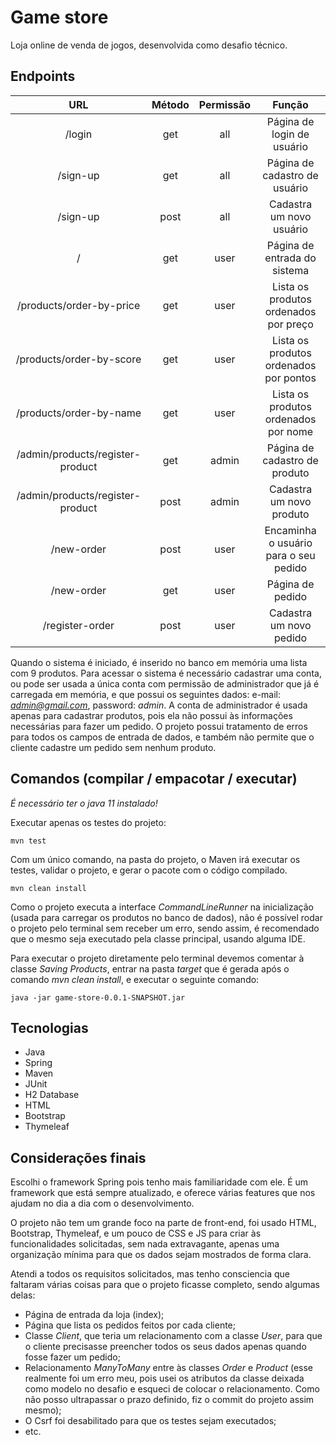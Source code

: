 # Game store

Loja online de venda de jogos, desenvolvida como desafio técnico.


## Endpoints


|                URL                | Método | Permissão |                Função                  |  
|:---------------------------------:|:------:|:---------:|:--------------------------------------:|
|  /login							              |  get	 |    all    | Página de login de usuário             |
|  /sign-up 						            |  get   |    all    | Página	de cadastro de usuário          |
|  /sign-up							            |  post  |    all    | Cadastra um novo usuário		            |
|  /								                |  get   |    user   | Página de entrada do sistema		        |
|  /products/order-by-price			    |  get   |    user   | Lista os produtos ordenados por preço	|	
|  /products/order-by-score			    |  get   |    user   | Lista os produtos ordenados por pontos |
|  /products/order-by-name			    |  get   |    user   | Lista os produtos ordenados por nome	  |
|  /admin/products/register-product	|  get   |    admin  | Página de cadastro de produto 	        |
|  /admin/products/register-product	|  post  |    admin  | Cadastra um novo produto		            |
|  /new-order						            |  post  |    user   | Encaminha o usuário para o seu pedido  |
|  /new-order						            |  get   |    user   | Página de pedido		                    |
|  /register-order					        |  post  |    user   | Cadastra um novo pedido		            |

Quando o sistema é iniciado, é inserido no banco em memória uma lista com 9 produtos. Para acessar o sistema é necessário cadastrar uma conta,
ou pode ser usada a única conta com permissão de administrador que já é carregada em memória, e que possui os seguintes dados: e-mail: *admin@gmail.com*,
password: *admin*. A conta de administrador é usada apenas para cadastrar produtos, pois ela não possui às informações necessárias para fazer um pedido.
O projeto possui tratamento de erros para todos os campos de entrada de dados, e também não permite que o cliente cadastre um pedido sem nenhum produto.

## Comandos (compilar / empacotar / executar)


_É necessário ter o java 11 instalado!_


Executar apenas os testes do projeto:

```console
mvn test
```
Com um único comando, na pasta do projeto, o Maven irá executar os testes, validar o projeto, e gerar o pacote com o código compilado.

```console
mvn clean install
```
Como o projeto executa a interface *CommandLineRunner* na inicialização (usada para carregar os produtos no banco de dados), não é possível
rodar o projeto pelo terminal sem receber um erro, sendo assim, é recomendado que o mesmo seja executado pela classe principal, usando alguma IDE.

Para executar o projeto diretamente pelo terminal devemos comentar à classe *Saving Products*, entrar na pasta *target* que é gerada após
o comando *mvn clean install*, e executar o seguinte comando:

```console
java -jar game-store-0.0.1-SNAPSHOT.jar
```

## Tecnologias

- Java
- Spring
- Maven
- JUnit
- H2 Database
- HTML
- Bootstrap
- Thymeleaf

## Considerações finais

Escolhi o framework Spring pois tenho mais familiaridade com ele. É um framework que está sempre atualizado, e oferece várias features que nos 
ajudam no dia a dia com o desenvolvimento.

O projeto não tem um grande foco na parte de front-end, foi usado HTML, Bootstrap, Thymeleaf, e um pouco de CSS e JS para criar às funcionalidades
solicitadas, sem nada extravagante, apenas uma organização mínima para que os dados sejam mostrados de forma clara.

Atendi a todos os requisitos solicitados, mas tenho consciencia que faltaram várias coisas para que o projeto ficasse completo, sendo algumas delas:

- Página de entrada da loja (index);
- Página que lista os pedidos feitos por cada cliente;
- Classe _Client_, que teria um relacionamento com a classe _User_, para que o cliente precisasse preencher todos os seus dados apenas quando fosse fazer um pedido;
- Relacionamento _ManyToMany_ entre às classes _Order_ e _Product_ (esse realmente foi um erro meu, pois usei os atributos da classe deixada como modelo no desafio
e esqueci de colocar o relacionamento. Como não posso ultrapassar o prazo definido, fiz o commit do projeto assim mesmo);
- O Csrf foi desabilitado para que os testes sejam executados;
- etc.

